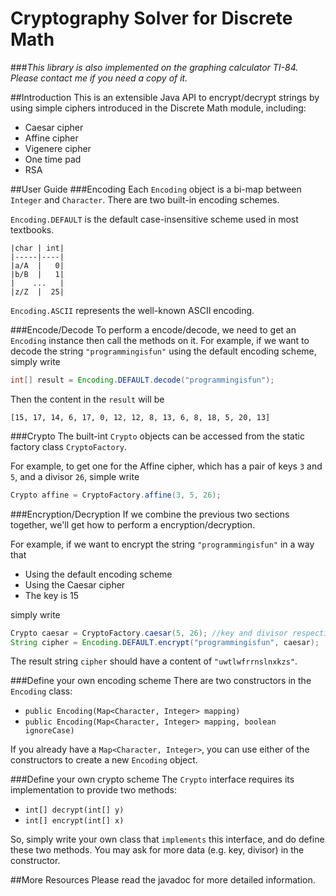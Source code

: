 # Cryptography Solver for Discrete Math

###*This library is also implemented on the graphing calculator TI-84.<br>Please contact me if you need a copy of it.*

##Introduction
This is an extensible Java API to encrypt/decrypt strings by using simple ciphers introduced in the Discrete Math module, including:
<ul>
  <li>Caesar cipher</li>
  <li>Affine cipher</li>
  <li>Vigenere cipher</li>
  <li>One time pad</li>
  <li>RSA</li>
</ul>

##User Guide
###Encoding
Each ```Encoding``` object is a bi-map between ```Integer``` and ```Character```. There are two built-in encoding schemes.

```Encoding.DEFAULT``` is the default case-insensitive scheme used in most textbooks.
```
|char | int|
|-----|----|
|a/A  |   0|
|b/B  |   1|
|    ...   |
|z/Z  |  25|
```

```Encoding.ASCII``` represents the well-known ASCII encoding.

###Encode/Decode
To perform a encode/decode, we need to get an ```Encoding``` instance then call the methods on it. For example, if we want to decode the string ```"programmingisfun"``` using the default encoding scheme, simply write

```java
int[] result = Encoding.DEFAULT.decode("programmingisfun");
```

Then the content in the ```result``` will be

```[15, 17, 14, 6, 17, 0, 12, 12, 8, 13, 6, 8, 18, 5, 20, 13]```

###Crypto
The built-int ```Crypto``` objects can be accessed from the static factory class ```CryptoFactory```. 

For example, to get one for the Affine cipher, which has a pair of keys `3` and `5`, and a divisor `26`, simple write

```java
Crypto affine = CryptoFactory.affine(3, 5, 26);
```

###Encryption/Decryption
If we combine the previous two sections together, we'll get how to perform a encryption/decryption.

For example, if we want to encrypt the string ```"programmingisfun"``` in a way that
<ul>
  <li>Using the default encoding scheme</li>
  <li>Using the Caesar cipher</li>
  <li>The key is 15</li>
</ul>

simply write

```java
Crypto caesar = CryptoFactory.caesar(5, 26); //key and divisor respectively
String cipher = Encoding.DEFAULT.encrypt("programmingisfun", caesar);
```
The result string ```cipher``` should have a content of ```"uwtlwfrrnslnxkzs"```.

###Define your own encoding scheme
There are two constructors in the `Encoding` class:
* `public Encoding(Map<Character, Integer> mapping)`
* `public Encoding(Map<Character, Integer> mapping, boolean ignoreCase)`

If you already have a `Map<Character, Integer>`, you can use either of the constructors to create a new `Encoding` object.

###Define your own crypto scheme
The ```Crypto``` interface requires its implementation to provide two methods: 
* ```int[] decrypt(int[] y)```
* ```int[] encrypt(int[] x)``` 

So, simply write your own class that `implements` this interface, and do define these two methods. You may ask for more data (e.g. key, divisor) in the constructor.

##More Resources
Please read the javadoc for more detailed information.

